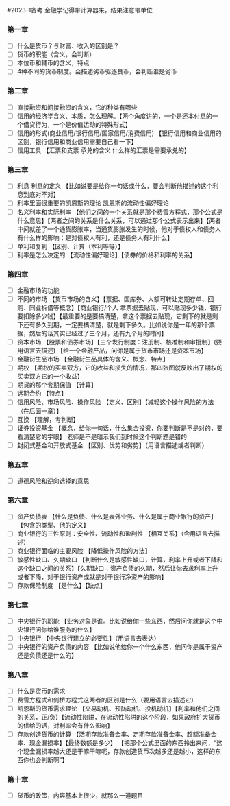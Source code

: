 #2023-1备考 
金融学记得带计算器来，结果注意带单位
### 第一章
- [ ] 什么是货币？与财富、收入的区别是？
- [ ] 货币的职能（含义，会判断）
- [ ] 本位币和辅币的含义，特点
- [ ] 4种不同的货币制度。会描述劣币驱逐良币，会判断谁是劣币
### 第二章
- [ ] 直接融资和间接融资的含义，它的种类有哪些
- [ ] 信用的经济学含义、本质，怎么理解。【两个角度讲的，一个是还本付息的一个借贷行为，一个是价值运动的特殊形式】
- [ ] 信用的形式(商业信用/银行信用/国家信用/消费信用)  【银行信用和商业信用的区别，银行信用和商业信用需要自己看一下】
- [ ] 信用工具 【汇票和支票 承兑的含义 什么样的汇票是需要承兑的】
### 第三章
- [ ] 利息 利息的定义 【比如说要是给你一句话或什么，要会判断他描述的这个利息到底对不对】
- [ ] 利率里面很重要的凯恩斯的理论 凯恩斯的流动性偏好理论
- [ ] 名义利率和实际利率 【他们之间的一个关系就是那个费雪方程式，那个公式是什么意思】【两者之间的关系是什么关系，可以通过那个公式表示出来】【两者中间就差了一个通货膨胀率，当通货膨胀发生的时候，他对于债权人和债务人有什么样的影响；是对债权人有利，还是债务人有利什么】
- [ ] 单利和复利 【区别、计算（本利等等）】
- [ ] 利率是怎么决定的 【流动性偏好理论】【债券的价格和利率的关系】
### 第四章
- [ ] 金融市场的功能
- [ ] 不同的市场 【货币市场的含义】【票据、国库券、大额可转让定期存单、回购、同业拆借等概念】【商业银行/个人 拿票据去贴现，可以贴现多少钱，银行要扣除多少钱】【最重要的是要搞清楚，拿这个票据去贴现，它剩下的就是剩下还有多久到期，一定要搞清楚，就是剩下多久。比如说你是一年的那个票据，然后的话其实已经过了三个月，还有九个月的时间】
- [ ] 资本市场 【股票和债券市场】【三个发行制度：注册制、核准制和审批制】(要用语言去描述)    【给一个金融产品，问你是属于货币市场还是资本市场】
- [ ] 金融衍生品市场  【金融衍生品具体的含义、概念、特点】
- [ ] 期权 【期权的买卖双方，它的收益和损失的情况，那四张图就反映出了期权的买卖双方它的一个收益】
- [ ] 期货的那个套期保值 【计算】
- [ ] 远期合约  【特点】
- [ ] 信用风险、市场风险、操作风险  【定义、区别】【减轻这个操作风险的方法（在后面一章）】
- [ ] 互换  【理解，考判断】
- [ ] 证券投资基金  【概念，给你一句话，什么集合投资，你要判断是不是对的，要看清楚它的字眼】   老师是不是暗示我们到时候这个判断题是错的
- [ ] 封闭式基金和开放式基金  【区别、优势和劣势】（用语言描述或者判断）
### 第五章
- [ ] 道德风险和逆向选择的意思
### 第六章
- [ ] 资产负债表  【什么是负债、什么是表外业务、什么是属于商业银行的资产】【包含的类型、他的定义】
- [ ] 商业银行的三性原则：安全性、流动性和盈利性  【相互关系】（会用语言去描述）
- [ ] 商业银行面临的主要风险  【降低操作风险的方法】
- [ ] 敏感性缺口、久期缺口  【判断什么是敏感性缺口，计算，利率上升或者下降和这个缺口之间的关系】【久期缺口：资产负债的久期，然后让你去求利率上升或者下降，对于银行资产或就是对于银行净资产的影响】
- [ ] 存款保险制度  【是什么】【缺点】
### 第七章
- [ ] 中央银行的职能  【业务对象是谁。比如说给你一些东西，然后问你就是这个中央银行问你给谁服务的什么】
- [ ] 中央银行  【中央银行建立的必要性】（用语言去表达）
- [ ] 中央银行的资产负债的内容  【比如说他给你一个什么东西，他问你是属于资产还是负债还是什么的】
### 第八章
- [ ] 什么是货币的需求
- [ ] 费雪方程式和剑桥方程式这两者的区别是什么（要用语言去描述它）
- [ ] 凯恩斯的货币需求理论 【交易动机、预防动机、投机动机】【利率和他们之间的关系，正/负】【流动性陷阱，在流动性陷阱的这个阶段，如果政府扩大货币的供给的话，对利率会有什么影响】
- [ ] 存款创造货币的计算  【活期存款准备金率、定期存款准备金率、超额准备金率、现金漏损率】【最终数额是多少】        【把那个公式里面的东西拎出来问，“这个现金漏损率越大还是干嘛干嘛呢，存款创造货币次越多还是越小，这样的东西你也会判断啊”】
### 第十章
- [ ] 货币的政策，内容基本上很少，就那么一道题目